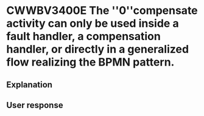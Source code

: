 # CWWBV3400E The ''0''compensate activity can only be used inside a fault handler, a compensation handler, or directly in a generalized flow realizing the BPMN pattern.

## Explanation

## User response